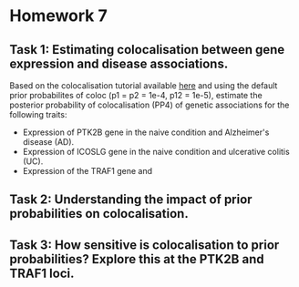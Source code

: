 # Homework 7

## Task 1: Estimating colocalisation between gene expression and disease associations.

Based on the colocalisation tutorial available [here](https://github.com/kauralasoo/MTAT.03.239_Bioinformatics/blob/master/colocalisation/Introduction_to_coloc.md) and using the default prior probabilites of coloc (p1 = p2 = 1e-4, p12 = 1e-5), estimate the posterior probability of colocalisation (PP4) of genetic associations for the following traits:

 - Expression of PTK2B gene in the naive condition and Alzheimer's disease (AD).
 - Expression of ICOSLG gene in the naive condition and ulcerative colitis (UC).
 - Expression of the TRAF1 gene and 

## Task 2: Understanding the impact of prior probabilities on colocalisation.

## Task 3: How sensitive is colocalisation to prior probabilities? Explore this at the PTK2B and TRAF1 loci.


<!--stackedit_data:
eyJoaXN0b3J5IjpbLTE3MTY3NDQ0NDIsLTg3NjE0MTA3NiwyMD
MxMzM3MSwtMTUyNzgyNTAwMV19
-->